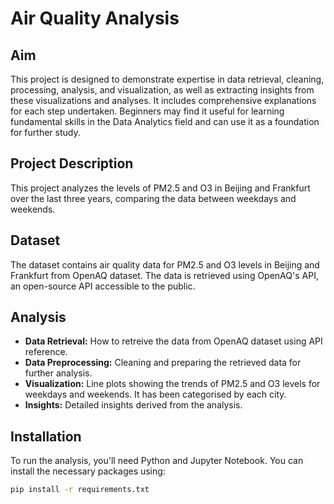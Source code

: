 # Air Quality Analysis

## Aim
This project is designed to demonstrate expertise in data retrieval, cleaning, processing, analysis, and visualization, as well as extracting insights from these visualizations and analyses. It includes comprehensive explanations for each step undertaken. Beginners may find it useful for learning fundamental skills in the Data Analytics field and can use it as a foundation for further study.

## Project Description
This project analyzes the levels of PM2.5 and O3 in Beijing and Frankfurt over the last three years, comparing the data between weekdays and weekends.

## Dataset
The dataset contains air quality data for PM2.5 and O3 levels in Beijing and Frankfurt from OpenAQ dataset. The data is retrieved using OpenAQ's API, an open-source API accessible to the public.

## Analysis
- **Data Retrieval:** How to retreive the data from OpenAQ dataset using API reference.
- **Data Preprocessing:** Cleaning and preparing the retrieved data for further analysis.
- **Visualization:** Line plots showing the trends of PM2.5 and O3 levels for weekdays and weekends. It has been categorised by each city. 
- **Insights:** Detailed insights derived from the analysis.

## Installation
To run the analysis, you'll need Python and Jupyter Notebook. You can install the necessary packages using:
```bash
pip install -r requirements.txt

